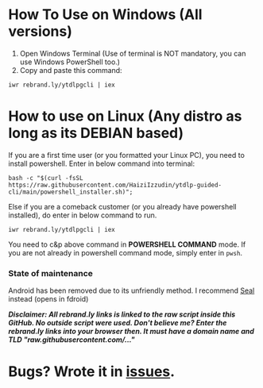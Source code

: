 # How To Use on Windows (All versions)
1. Open Windows Terminal (Use of terminal is NOT mandatory, you can use Windows PowerShell too.)
2. Copy and paste this command: 
```
iwr rebrand.ly/ytdlpgcli | iex
```

# How to use on Linux (Any distro as long as its DEBIAN based)
If you are a first time user (or you formatted your Linux PC), you need to install powershell. Enter in below command into terminal:
```
bash -c "$(curl -fsSL https://raw.githubusercontent.com/HaiziIzzudin/ytdlp-guided-cli/main/powershell_installer.sh)";
```
Else if you are a comeback customer (or you already have powershell installed), do enter in below command to run.
```
iwr rebrand.ly/ytdlpgcli | iex
```
You need to c&p above command in **POWERSHELL COMMAND** mode. If you are not already in powershell command mode, simply enter in `pwsh`.

### State of maintenance
Android has been removed due to its unfriendly method. I recommend [Seal](https://f-droid.org/en/packages/com.junkfood.seal/) instead (opens in fdroid)

***Disclaimer: All rebrand.ly links is linked to the raw script inside this GitHub. No outside script were used. Don't believe me? Enter the rebrand.ly links into your browser then. It must have a domain name and TLD "raw.githubusercontent.com/..."***

# Bugs? Wrote it in [issues](https://github.com/HaiziIzzudin/ytdlp-guided-cli/issues).
